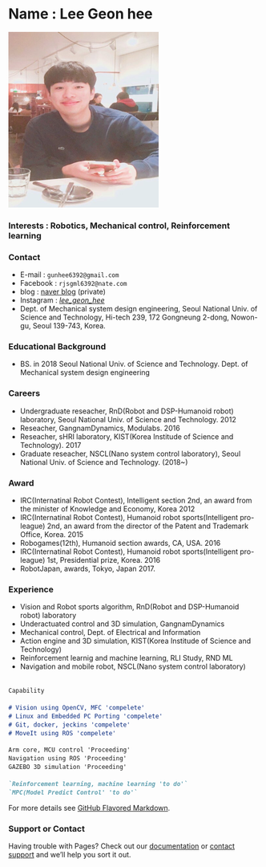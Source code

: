
# Name : Lee Geon hee

<img src="./images/profile2.png" width="300" height="350"  class="center">



### Interests : Robotics, Mechanical control, Reinforcement learning




### Contact
- E-mail : `gunhee6392@gmail.com`
- Facebook : `rjsgml6392@nate.com`
- blog : [naver blog](https://blog.naver.com/rjsgml6392) (private)
- Instagram : [_lee_geon_hee_](https://www.instagram.com/_lee_geon_hee_/)
- Dept. of Mechanical system design engineering, Seoul National Univ. of Science and Technology, Hi-tech 239, 172 Gongneung 2-dong, Nowon-gu, Seoul 139-743, Korea.





### Educational Background 
- BS. in 2018 Seoul National Univ. of Science and Technology.  Dept. of Mechanical system design engineering






### Careers
- Undergraduate reseacher, RnD(Robot and DSP-Humanoid robot) laboratory, Seoul National Univ. of Science and Technology. 2012
- Reseacher, GangnamDynamics, Modulabs. 2016
- Reseacher, sHRI laboratory, KIST(Korea Institude of Science and Technology). 2017
- Graduate reseacher, NSCL(Nano system control laboratory), Seoul National Univ. of Science and Technology. (2018~)





### Award
- IRC(Internatinal Robot Contest), Intelligent section 2nd, an award from the minister of Knowledge and Economy, Korea 2012
- IRC(Internatinal Robot Contest), Humanoid robot sports(Intelligent pro-league) 2nd, an award from the director of the Patent and Trademark Office, Korea. 2015
- Robogames(12th), Humanoid section awards, CA, USA. 2016
- IRC(Internatinal Robot Contest), Humanoid robot sports(Intelligent pro-league) 1st, Presidential prize, Korea. 2016
- RobotJapan, awards, Tokyo, Japan 2017.

 
 
 
 
### Experience
- Vision and Robot sports algorithm, RnD(Robot and DSP-Humanoid robot) laboratory
- Underactuated control and 3D simulation, GangnamDynamics
- Mechanical control, Dept. of Electrical and Information
- Action engine and 3D simulation, KIST(Korea Institude of Science and Technology)
- Reinforcement learnig and machine learning, RLI Study, RND ML
- Navigation and mobile robot, NSCL(Nano system control laboratory) 
 





 
```markdown

Capability

# Vision using OpenCV, MFC 'compelete'
# Linux and Embedded PC Porting 'compelete'
# Git, docker, jeckins 'compelete'
# MoveIt using ROS 'compelete'

Arm core, MCU control 'Proceeding' 
Navigation using ROS 'Proceeding'
GAZEBO 3D simulation 'Proceeding'

`Reinforcement learning, machine learning 'to do'`
`MPC(Model Predict Control' 'to do'`


```
For more details see [GitHub Flavored Markdown](https://guides.github.com/features/mastering-markdown/).





### Support or Contact

Having trouble with Pages? Check out our [documentation](https://help.github.com/categories/github-pages-basics/) or [contact support](https://github.com/contact) and we’ll help you sort it out.

